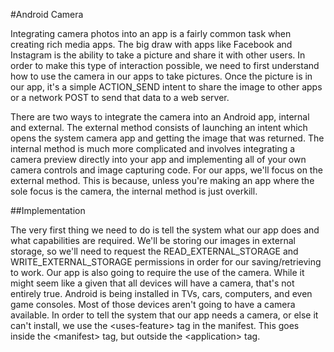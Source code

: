 #Android Camera

Integrating camera photos into an app is a fairly common task when creating rich media apps. The big draw with apps like Facebook and Instagram is the ability to take a picture and share it with other users. In order to make this type of interaction possible, we need to first understand how to use the camera in our apps to take pictures. Once the picture is in our app, it's a simple ACTION_SEND intent to share the image to other apps or a network POST to send that data to a web server.

There are two ways to integrate the camera into an Android app, internal and external. The external method consists of launching an intent which opens the system camera app and getting the image that was returned. The internal method is much more complicated and involves integrating a camera preview directly into your app and implementing all of your own camera controls and image capturing code. For our apps, we'll focus on the external method. This is because, unless you're making an app where the sole focus is the camera, the internal method is just overkill.

##Implementation

The very first thing we need to do is tell the system what our app does and what capabilities are required. We'll be storing our images in external storage, so we'll need to request the READ_EXTERNAL_STORAGE and WRITE_EXTERNAL_STORAGE permissions in order for our saving/retrieving to work. Our app is also going to require the use of the camera. While it might seem like a given that all devices will have a camera, that's not entirely true. Android is being installed in TVs, cars, computers, and even game consoles. Most of those devices aren't going to have a camera available. In order to tell the system that our app needs a camera, or else it can't install, we use the &lt;uses-feature&gt; tag in the manifest. This goes inside the &lt;manifest&gt; tag, but outside the &lt;application&gt; tag.



